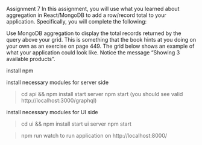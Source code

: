 Assignment 7
In this assignment, you will use what you learned about aggregation in React/MongoDB to add a row/record 
total to your application. Specifically, you will complete the following: 

Use MongoDB aggregation to display the total records returned by the query above your grid. This is 
something that the book hints at you doing on your own as an exercise on page 449. The grid below 
shows an example of what your application could look like. Notice the message “Showing 3 available 
products”. 

install npm


install necessary modules for server side
> cd api && npm install
start server
> npm start (you should see valid http://localhost:3000/graphql)

install necessary modules for UI side
> cd ui && npm install
start ui server
> npm start

> npm run watch
to run application on http://localhost:8000/
